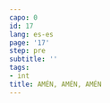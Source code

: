 ```yaml
---
capo: 0
id: 17
lang: es-es
page: '17'
step: pre
subtitle: ''
tags:
- int
title: AMÉN, AMÉN, AMÉN
---
```

